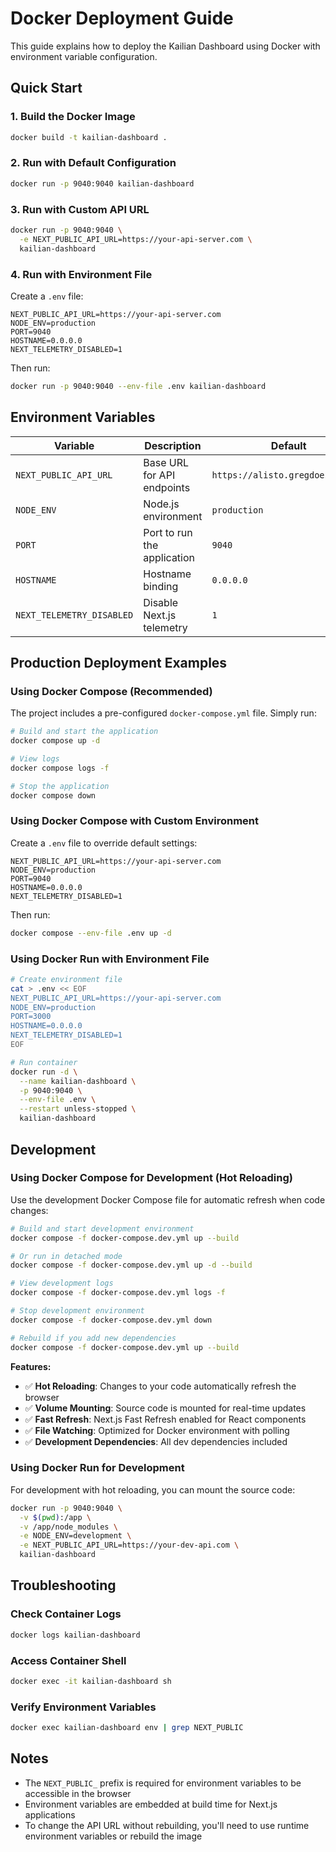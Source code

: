# Docker Deployment Guide

This guide explains how to deploy the Kailian Dashboard using Docker with environment variable configuration.

## Quick Start

### 1. Build the Docker Image
```bash
docker build -t kailian-dashboard .
```

### 2. Run with Default Configuration
```bash
docker run -p 9040:9040 kailian-dashboard
```

### 3. Run with Custom API URL
```bash
docker run -p 9040:9040 \
  -e NEXT_PUBLIC_API_URL=https://your-api-server.com \
  kailian-dashboard
```

### 4. Run with Environment File
Create a `.env` file:
```env
NEXT_PUBLIC_API_URL=https://your-api-server.com
NODE_ENV=production
PORT=9040
HOSTNAME=0.0.0.0
NEXT_TELEMETRY_DISABLED=1
```

Then run:
```bash
docker run -p 9040:9040 --env-file .env kailian-dashboard
```

## Environment Variables

| Variable | Description | Default | Required |
|----------|-------------|---------|----------|
| `NEXT_PUBLIC_API_URL` | Base URL for API endpoints | `https://alisto.gregdoesdev.xyz` | No |
| `NODE_ENV` | Node.js environment | `production` | No |
| `PORT` | Port to run the application | `9040` | No |
| `HOSTNAME` | Hostname binding | `0.0.0.0` | No |
| `NEXT_TELEMETRY_DISABLED` | Disable Next.js telemetry | `1` | No |

## Production Deployment Examples

### Using Docker Compose (Recommended)

The project includes a pre-configured `docker-compose.yml` file. Simply run:

```bash
# Build and start the application
docker compose up -d

# View logs
docker compose logs -f

# Stop the application
docker compose down
```

### Using Docker Compose with Custom Environment

Create a `.env` file to override default settings:
```env
NEXT_PUBLIC_API_URL=https://your-api-server.com
NODE_ENV=production
PORT=9040
HOSTNAME=0.0.0.0
NEXT_TELEMETRY_DISABLED=1
```

Then run:
```bash
docker compose --env-file .env up -d
```

### Using Docker Run with Environment File
```bash
# Create environment file
cat > .env << EOF
NEXT_PUBLIC_API_URL=https://your-api-server.com
NODE_ENV=production
PORT=3000
HOSTNAME=0.0.0.0
NEXT_TELEMETRY_DISABLED=1
EOF

# Run container
docker run -d \
  --name kailian-dashboard \
  -p 9040:9040 \
  --env-file .env \
  --restart unless-stopped \
  kailian-dashboard
```

## Development

### Using Docker Compose for Development (Hot Reloading)

Use the development Docker Compose file for automatic refresh when code changes:

```bash
# Build and start development environment
docker compose -f docker-compose.dev.yml up --build

# Or run in detached mode
docker compose -f docker-compose.dev.yml up -d --build

# View development logs
docker compose -f docker-compose.dev.yml logs -f

# Stop development environment
docker compose -f docker-compose.dev.yml down

# Rebuild if you add new dependencies
docker compose -f docker-compose.dev.yml up --build
```

**Features:**
- ✅ **Hot Reloading**: Changes to your code automatically refresh the browser
- ✅ **Volume Mounting**: Source code is mounted for real-time updates
- ✅ **Fast Refresh**: Next.js Fast Refresh enabled for React components
- ✅ **File Watching**: Optimized for Docker environment with polling
- ✅ **Development Dependencies**: All dev dependencies included

### Using Docker Run for Development

For development with hot reloading, you can mount the source code:

```bash
docker run -p 9040:9040 \
  -v $(pwd):/app \
  -v /app/node_modules \
  -e NODE_ENV=development \
  -e NEXT_PUBLIC_API_URL=https://your-dev-api.com \
  kailian-dashboard
```

## Troubleshooting

### Check Container Logs
```bash
docker logs kailian-dashboard
```

### Access Container Shell
```bash
docker exec -it kailian-dashboard sh
```

### Verify Environment Variables
```bash
docker exec kailian-dashboard env | grep NEXT_PUBLIC
```

## Notes

- The `NEXT_PUBLIC_` prefix is required for environment variables to be accessible in the browser
- Environment variables are embedded at build time for Next.js applications
- To change the API URL without rebuilding, you'll need to use runtime environment variables or rebuild the image 